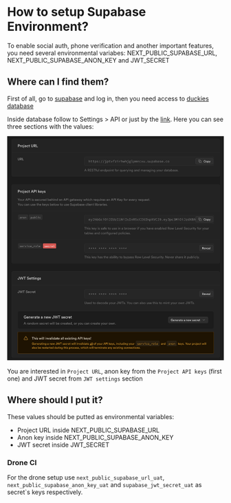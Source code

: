 # How to setup Supabase Environment?

To enable social auth, phone verification and another important features, you need several environmental variabes: NEXT_PUBLIC_SUPABASE_URL, NEXT_PUBLIC_SUPABASE_ANON_KEY and JWT_SECRET

## Where can I find them?

First of all, go to [supabase](https://app.supabase.com/) and log in, then you need access to [duckies database](https://app.supabase.com/project/jptvfzirhwhjglpmncxu)

Inside database follow to Settings > API or just by the [link](https://app.supabase.com/project/jptvfzirhwhjglpmncxu). Here you can see three sections with the values:

![Settings API](./images/supabase/supabase-settings-api-section.png "Settings API")

You are interested in `Project URL`, anon key from the `Project API keys` (first one) and JWT secret from `JWT settings` section

## Where should I put it?

These values should be putted as environmental variables:

- Project URL inside NEXT_PUBLIC_SUPABASE_URL
- Anon key inside NEXT_PUBLIC_SUPABASE_ANON_KEY
- JWT secret inside JWT_SECRET

### Drone CI

For the drone setup use `next_public_supabase_url_uat`, `next_public_supabase_anon_key_uat` and `supabase_jwt_secret_uat` as secret`s keys respectively.
